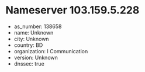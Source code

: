 # Nameserver 103.159.5.228

* as_number: 138658
* name: Unknown
* city: Unknown
* country: BD
* organization: I Communication
* version: Unknown
* dnssec: true
